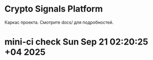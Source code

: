 # Crypto Signals Platform

Каркас проекта. Смотрите docs/ для подробностей.
# mini-ci check Sun Sep 21 02:20:25 +04 2025
